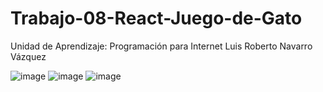 # Trabajo-08-React-Juego-de-Gato
Unidad de Aprendizaje: Programación para Internet
Luis Roberto Navarro Vázquez

![image](https://user-images.githubusercontent.com/111943639/197932596-298b6e5a-cbee-4100-bdca-163c3085441b.png)
![image](https://user-images.githubusercontent.com/111943639/197932629-67f97f68-6ae8-42f6-8f84-1fbcfa425b2d.png)
![image](https://user-images.githubusercontent.com/111943639/197932678-ba27c958-020f-4d12-a0bf-172de579e83f.png)
